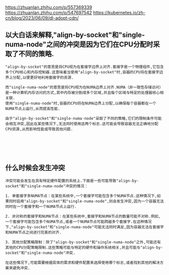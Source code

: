 https://zhuanlan.zhihu.com/p/557369339
https://zhuanlan.zhihu.com/p/547697542
https://kubernetes.io/zh-cn/blog/2023/06/09/dl-adopt-cdn/


## 以大白话来解释,"align-by-socket"和"single-numa-node"之间的冲突是因为它们在CPU分配时采取了不同的策略.
```
"align-by-socket"的意思是将CPU视为在套接字边界上对齐.套接字是一个物理组件,它包含多个CPU核心和内存控制器.这意味着当使用"align-by-socket"时,容器的CPU将在套接字边界上分配,以便更好地利用套接字的资源.

而"single-numa-node"的意思是将CPU视为在NUMA边界上对齐.NUMA（非一致性存储访问）是一种计算机内存访问的方式,其中内存被分割成多个区域,并且每个区域与特定的处理器核心相关联.
使用"single-numa-node"时,容器的CPU将在NUMA边界上分配,以确保每个容器都在一个NUMA节点上运行,从而提高性能.

由于"align-by-socket"和"single-numa-node"采取了不同的策略,它们的限制条件可能会相互冲突,因此在某些情况下,无法同时使用这两个标志.这可能会导致容器无法正确地分配CPU资源,从而影响性能或导致其他问题.






```
## 什么时候会发生冲突
```
冲突可能会发生在具有特定硬件配置的系统上.下面是一些可能导致"align-by-socket"和"single-numa-node"冲突的情况：

1. 单套接字多NUMA节点：在某些系统中,一个套接字可能包含多个NUMA节点.这种情况下,如果同时启用"align-by-socket"和"single-numa-node",则会发生冲突,因为一个容器无法同时在一个套接字和一个NUMA节点上运行.

2. 非对称的套接字和NUMA节点：在某些系统中,套接字和NUMA节点的数量可能不对称.例如,一个套接字可能包含多个NUMA节点,或者一个NUMA节点可能跨越多个套接字.在这种情况下,"align-by-socket"和"single-numa-node"可能无法同时满足,因为容器无法在套接字和NUMA节点之间进行完美的对齐.

3. 其他分配策略限制：除了"align-by-socket"和"single-numa-node"之外,可能还有其他的CPU分配策略限制.这些策略可能与特定的硬件和操作系统相关,并且可能与"align-by-socket"和"single-numa-node"冲突.

在这些情况下,可能需要根据具体的需求和硬件配置来选择使用哪个标志,或者找到其他的解决方案来避免冲突.
```



